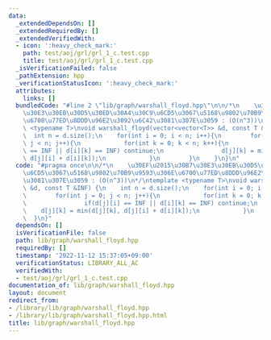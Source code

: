 ```yaml
---
data:
  _extendedDependsOn: []
  _extendedRequiredBy: []
  _extendedVerifiedWith:
  - icon: ':heavy_check_mark:'
    path: test/aoj/grl/grl_1_c.test.cpp
    title: test/aoj/grl/grl_1_c.test.cpp
  _isVerificationFailed: false
  _pathExtension: hpp
  _verificationStatusIcon: ':heavy_check_mark:'
  attributes:
    links: []
  bundledCode: "#line 2 \"lib/graph/warshall_floyd.hpp\"\n\n/*\n    \u30EF\u2015\u30B7\
    \u30E3\u30EB\u30D5\u30ED\u30A4\u30C9\u6CD5\u3067\u5168\u9802\u70B9\u9593\u306E\
    \u6700\u77ED\u8DDD\u96E2\u3092\u6C42\u3081\u307E\u3059 : (O(n^3))\n*/\ntemplate\
    \ <typename T>\nvoid warshall_floyd(vector<vector<T>> &d, const T &INF) {\n  \
    \  int n = d.size();\n    for(int i = 0; i < n; i++){\n        for(int j = 0;\
    \ j < n; j++){\n            for(int k = 0; k < n; k++){\n                if(d[j][i]\
    \ == INF || d[i][k] == INF) continue;\n                d[j][k] = min(d[j][k],\
    \ d[j][i] + d[i][k]);\n            }\n        }\n    }\n}\n"
  code: "#pragma once\n\n/*\n    \u30EF\u2015\u30B7\u30E3\u30EB\u30D5\u30ED\u30A4\u30C9\
    \u6CD5\u3067\u5168\u9802\u70B9\u9593\u306E\u6700\u77ED\u8DDD\u96E2\u3092\u6C42\
    \u3081\u307E\u3059 : (O(n^3))\n*/\ntemplate <typename T>\nvoid warshall_floyd(vector<vector<T>>\
    \ &d, const T &INF) {\n    int n = d.size();\n    for(int i = 0; i < n; i++){\n\
    \        for(int j = 0; j < n; j++){\n            for(int k = 0; k < n; k++){\n\
    \                if(d[j][i] == INF || d[i][k] == INF) continue;\n            \
    \    d[j][k] = min(d[j][k], d[j][i] + d[i][k]);\n            }\n        }\n  \
    \  }\n}"
  dependsOn: []
  isVerificationFile: false
  path: lib/graph/warshall_floyd.hpp
  requiredBy: []
  timestamp: '2022-11-12 15:37:05+09:00'
  verificationStatus: LIBRARY_ALL_AC
  verifiedWith:
  - test/aoj/grl/grl_1_c.test.cpp
documentation_of: lib/graph/warshall_floyd.hpp
layout: document
redirect_from:
- /library/lib/graph/warshall_floyd.hpp
- /library/lib/graph/warshall_floyd.hpp.html
title: lib/graph/warshall_floyd.hpp
---
```

